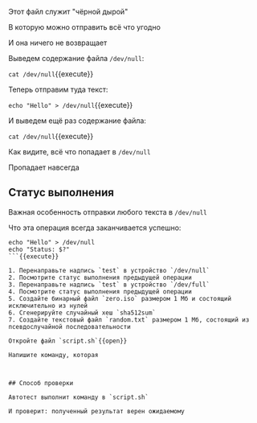 Этот файл служит "чёрной дырой"

В которую можно отправить всё что угодно

И она ничего не возвращает

Выведем содержание файла `/dev/null`:

`cat /dev/null`{{execute}}

Теперь отправим туда текст:

`echo "Hello" > /dev/null`{{execute}}

И выведем ещё раз содержание файла:

`cat /dev/null`{{execute}}

Как видите, всё что попадает в `/dev/null`

Пропадает навсегда

## Статус выполнения

Важная особенность отправки любого текста в `/dev/null`

Что эта операция всегда заканчивается успешно:

```
echo "Hello" > /dev/null
echo "Status: $?"
```{{execute}}

1. Перенаправьте надпись `test` в устройство `/dev/null`
2. Посмотрите статус выполнения предыдущей операции
3. Перенаправьте надпись `test` в устройство `/dev/full`
4. Посмотрите статус выполнения предыдущей операции
5. Создайте бинарный файл `zero.iso` размером 1 Мб и состоящий исключительно из нулей
6. Сгенерируйте случайный хеш `sha512sum`
7. Создайте текстовый файл `random.txt` размером 1 Мб, состоящий из псевдослучайной последовательности

Откройте файл `script.sh`{{open}}

Напишите команду, которая



## Способ проверки

Автотест выполнит команду в `script.sh`

И проверит: полученный результат верен ожидаемому